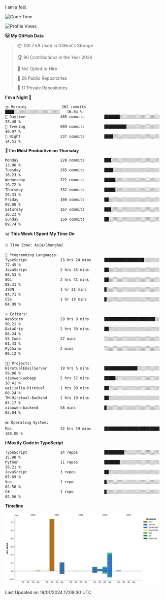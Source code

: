 I am a fool.

<!--START_SECTION:waka-->
![Code Time](http://img.shields.io/badge/Code%20Time-1%2C127%20hrs%2053%20mins-blue)

![Profile Views](http://img.shields.io/badge/Profile%20Views-0-blue)

**🐱 My GitHub Data** 

> 📦 130.7 kB Used in GitHub's Storage 
 > 
> 🏆 86 Contributions in the Year 2024
 > 
> 🚫 Not Opted to Hire
 > 
> 📜 26 Public Repositories 
 > 
> 🔑 17 Private Repositories 
 > 
**I'm a Night 🦉** 

```text
🌞 Morning                262 commits         ████░░░░░░░░░░░░░░░░░░░░░   16.04 % 
🌆 Daytime                465 commits         ███████░░░░░░░░░░░░░░░░░░   28.48 % 
🌃 Evening                669 commits         ██████████░░░░░░░░░░░░░░░   40.97 % 
🌙 Night                  237 commits         ████░░░░░░░░░░░░░░░░░░░░░   14.51 % 
```
📅 **I'm Most Productive on Thursday** 

```text
Monday                   228 commits         ███░░░░░░░░░░░░░░░░░░░░░░   13.96 % 
Tuesday                  265 commits         ████░░░░░░░░░░░░░░░░░░░░░   16.23 % 
Wednesday                322 commits         █████░░░░░░░░░░░░░░░░░░░░   19.72 % 
Thursday                 332 commits         █████░░░░░░░░░░░░░░░░░░░░   20.33 % 
Friday                   160 commits         ██░░░░░░░░░░░░░░░░░░░░░░░   09.80 % 
Saturday                 167 commits         ███░░░░░░░░░░░░░░░░░░░░░░   10.23 % 
Sunday                   159 commits         ██░░░░░░░░░░░░░░░░░░░░░░░   09.74 % 
```


📊 **This Week I Spent My Time On** 

```text
🕑︎ Time Zone: Asia/Shanghai

💬 Programming Languages: 
TypeScript               23 hrs 24 mins      ██████████████████░░░░░░░   72.45 % 
JavaScript               2 hrs 45 mins       ██░░░░░░░░░░░░░░░░░░░░░░░   08.53 % 
SQL                      2 hrs 41 mins       ██░░░░░░░░░░░░░░░░░░░░░░░   08.31 % 
JSON                     1 hr 31 mins        █░░░░░░░░░░░░░░░░░░░░░░░░   04.71 % 
CSS                      1 hr 19 mins        █░░░░░░░░░░░░░░░░░░░░░░░░   04.09 % 

🔥 Editors: 
WebStorm                 29 hrs 9 mins       ███████████████████████░░   90.21 % 
DataGrip                 2 hrs 39 mins       ██░░░░░░░░░░░░░░░░░░░░░░░   08.24 % 
VS Code                  27 mins             ░░░░░░░░░░░░░░░░░░░░░░░░░   01.43 % 
PyCharm                  2 mins              ░░░░░░░░░░░░░░░░░░░░░░░░░   00.12 % 

🐱‍💻 Projects: 
HiretualEmailServer      19 hrs 5 mins       ███████████████░░░░░░░░░░   59.06 % 
xiaowen-webapp           5 hrs 57 mins       █████░░░░░░░░░░░░░░░░░░░░   18.41 % 
weijialiu-hiretual       2 hrs 39 mins       ██░░░░░░░░░░░░░░░░░░░░░░░   08.24 % 
TM-Hiretual-Backend      2 hrs 19 mins       ██░░░░░░░░░░░░░░░░░░░░░░░   07.17 % 
xiaowen-backend          58 mins             █░░░░░░░░░░░░░░░░░░░░░░░░   03.04 % 

💻 Operating System: 
Mac                      32 hrs 19 mins      █████████████████████████   100.00 % 
```

**I Mostly Code in TypeScript** 

```text
TypeScript               14 repos            █████████░░░░░░░░░░░░░░░░   35.90 % 
Python                   11 repos            ███████░░░░░░░░░░░░░░░░░░   28.21 % 
JavaScript               3 repos             ██░░░░░░░░░░░░░░░░░░░░░░░   07.69 % 
Vue                      1 repo              █░░░░░░░░░░░░░░░░░░░░░░░░   02.56 % 
C#                       1 repo              █░░░░░░░░░░░░░░░░░░░░░░░░   02.56 % 
```



**Timeline**

![Lines of Code chart](https://raw.githubusercontent.com/VeejaLiu/VeejaLiu/master/assets/bar_graph.png)


 Last Updated on 19/01/2024 17:09:30 UTC
<!--END_SECTION:waka-->
